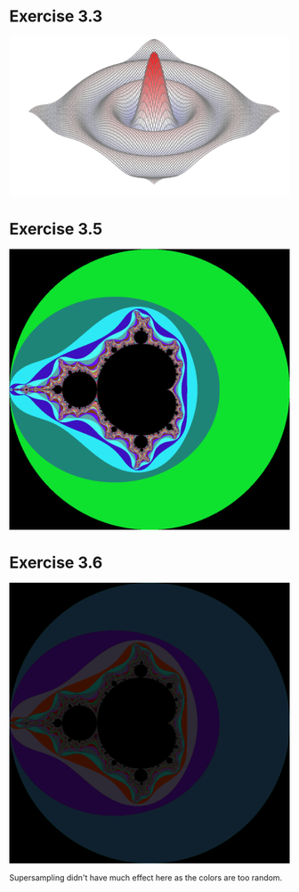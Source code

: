 # Exercise 3.3
![](ripple_heatmap.png)

# Exercise 3.5
![deep_abyss](mandelborot.png)

# Exercise 3.6
![hm...](mandelborot_ss.png)

Supersampling didn't have much effect here as the colors are too random.


